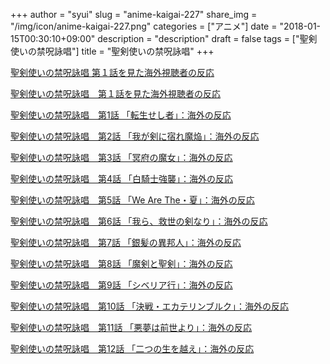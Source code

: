 +++
author = "syui"
slug = "anime-kaigai-227"
share_img = "/img/icon/anime-kaigai-227.png"
categories = ["アニメ"]
date = "2018-01-15T00:30:10+09:00"
description = "description"
draft = false
tags = ["聖剣使いの禁呪詠唱"]
title = "聖剣使いの禁呪詠唱"
+++



<a href="http://blog.livedoor.jp/monkuso0927/archives/1017661209.html" rel="nofollow" target="_blank" title="聖剣使いの禁呪詠唱 第１話を見た海外視聴者の反応">聖剣使いの禁呪詠唱 第１話を見た海外視聴者の反応</a>

<a href="http://blog.livedoor.jp/monkuso0927/archives/1017661209.html" rel="nofollow" target="_blank" title="聖剣使いの禁呪詠唱　第１話を見た海外視聴者の反応">聖剣使いの禁呪詠唱　第１話を見た海外視聴者の反応</a>

<a href="http://fromdistant.blog.jp/archives/1017440681.html" rel="nofollow" target="_blank" title="聖剣使いの禁呪詠唱　第1話 「転生せし者」：海外の反応">聖剣使いの禁呪詠唱　第1話 「転生せし者」：海外の反応</a>

<a href="http://fromdistant.blog.jp/archives/1018121478.html" rel="nofollow" target="_blank" title="聖剣使いの禁呪詠唱　第2話 「我が剣に宿れ魔焔」：海外の反応">聖剣使いの禁呪詠唱　第2話 「我が剣に宿れ魔焔」：海外の反応</a>

<a href="http://fromdistant.blog.jp/archives/1018534794.html" rel="nofollow" target="_blank" title="聖剣使いの禁呪詠唱　第3話 「冥府の魔女」：海外の反応">聖剣使いの禁呪詠唱　第3話 「冥府の魔女」：海外の反応</a>

<a href="http://fromdistant.blog.jp/archives/1019000910.html" rel="nofollow" target="_blank" title="聖剣使いの禁呪詠唱　第4話 「白騎士強襲」：海外の反応">聖剣使いの禁呪詠唱　第4話 「白騎士強襲」：海外の反応</a>

<a href="http://fromdistant.blog.jp/archives/1019486820.html" rel="nofollow" target="_blank" title="聖剣使いの禁呪詠唱　第5話 「We Are The・夏」：海外の反応">聖剣使いの禁呪詠唱　第5話 「We Are The・夏」：海外の反応</a>

<a href="http://fromdistant.blog.jp/archives/1020141294.html" rel="nofollow" target="_blank" title="聖剣使いの禁呪詠唱　第6話 「我ら、救世の剣なり」：海外の反応">聖剣使いの禁呪詠唱　第6話 「我ら、救世の剣なり」：海外の反応</a>

<a href="http://fromdistant.blog.jp/archives/1020507628.html" rel="nofollow" target="_blank" title="聖剣使いの禁呪詠唱　第7話 「銀髪の異邦人」：海外の反応">聖剣使いの禁呪詠唱　第7話 「銀髪の異邦人」：海外の反応</a>

<a href="http://fromdistant.blog.jp/archives/1021244197.html" rel="nofollow" target="_blank" title="聖剣使いの禁呪詠唱　第8話 「魔剣と聖剣」：海外の反応">聖剣使いの禁呪詠唱　第8話 「魔剣と聖剣」：海外の反応</a>

<a href="http://fromdistant.blog.jp/archives/1021738876.html" rel="nofollow" target="_blank" title="聖剣使いの禁呪詠唱　第9話 「シベリア行」：海外の反応">聖剣使いの禁呪詠唱　第9話 「シベリア行」：海外の反応</a>

<a href="http://fromdistant.blog.jp/archives/1022067733.html" rel="nofollow" target="_blank" title="聖剣使いの禁呪詠唱　第10話 「決戦・エカテリンブルク」：海外の反応">聖剣使いの禁呪詠唱　第10話 「決戦・エカテリンブルク」：海外の反応</a>

<a href="http://fromdistant.blog.jp/archives/1022683086.html" rel="nofollow" target="_blank" title="聖剣使いの禁呪詠唱　第11話 「悪夢は前世より」：海外の反応">聖剣使いの禁呪詠唱　第11話 「悪夢は前世より」：海外の反応</a>

<a href="http://fromdistant.blog.jp/archives/1023317523.html" rel="nofollow" target="_blank" title="聖剣使いの禁呪詠唱　第12話 「二つの生を越え」：海外の反応">聖剣使いの禁呪詠唱　第12話 「二つの生を越え」：海外の反応</a>
